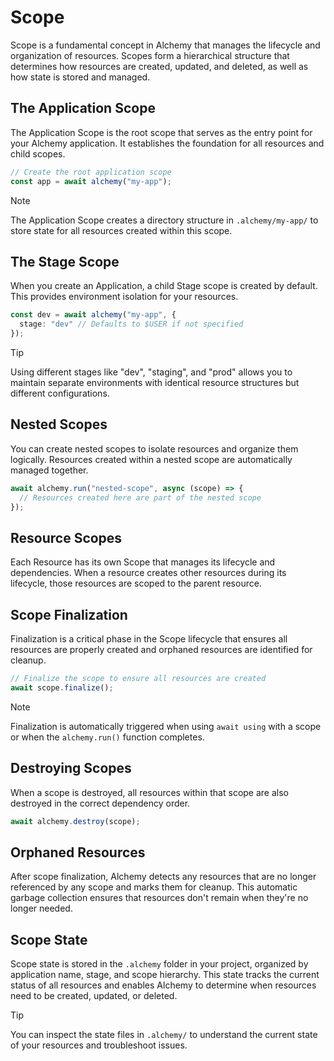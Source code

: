 # Scope

Scope is a fundamental concept in Alchemy that manages the lifecycle and organization of resources. Scopes form a hierarchical structure that determines how resources are created, updated, and deleted, as well as how state is stored and managed.

## The Application Scope

The Application Scope is the root scope that serves as the entry point for your Alchemy application. It establishes the foundation for all resources and child scopes.

```typescript
// Create the root application scope
const app = await alchemy("my-app");
```

> [!NOTE]
> The Application Scope creates a directory structure in `.alchemy/my-app/` to store state for all resources created within this scope.

## The Stage Scope

When you create an Application, a child Stage scope is created by default. This provides environment isolation for your resources.

```typescript
const dev = await alchemy("my-app", {
  stage: "dev" // Defaults to $USER if not specified
});
```

> [!TIP]
> Using different stages like "dev", "staging", and "prod" allows you to maintain separate environments with identical resource structures but different configurations.

## Nested Scopes

You can create nested scopes to isolate resources and organize them logically. Resources created within a nested scope are automatically managed together.

```typescript
await alchemy.run("nested-scope", async (scope) => {
  // Resources created here are part of the nested scope
});
```

## Resource Scopes

Each Resource has its own Scope that manages its lifecycle and dependencies. When a resource creates other resources during its lifecycle, those resources are scoped to the parent resource.

## Scope Finalization

Finalization is a critical phase in the Scope lifecycle that ensures all resources are properly created and orphaned resources are identified for cleanup.

```typescript
// Finalize the scope to ensure all resources are created
await scope.finalize();
```

> [!NOTE]
> Finalization is automatically triggered when using `await using` with a scope or when the `alchemy.run()` function completes.

## Destroying Scopes

When a scope is destroyed, all resources within that scope are also destroyed in the correct dependency order.

```typescript
await alchemy.destroy(scope);
```

## Orphaned Resources

After scope finalization, Alchemy detects any resources that are no longer referenced by any scope and marks them for cleanup. This automatic garbage collection ensures that resources don't remain when they're no longer needed.

## Scope State

Scope state is stored in the `.alchemy` folder in your project, organized by application name, stage, and scope hierarchy. This state tracks the current status of all resources and enables Alchemy to determine when resources need to be created, updated, or deleted.

> [!TIP]
> You can inspect the state files in `.alchemy/` to understand the current state of your resources and troubleshoot issues.
